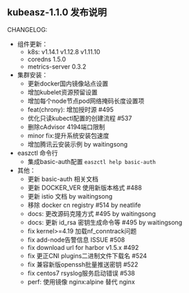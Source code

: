 ## kubeasz-1.1.0 发布说明

CHANGELOG:
- 组件更新：
  - k8s: v1.14.1 v1.12.8 v1.11.10
  - coredns 1.5.0
  - metrics-server 0.3.2
- 集群安装：
  - 更新docker国内镜像站点设置
  - 增加kubelet资源预留设置
  - 增加每个node节点pod网络掩码长度设置项
  - feat(chrony): 增加授时源 #495
  - 优化只读kubectl配置的创建流程 #537
  - 删除cAdvisor 4194端口限制
  - minor fix:提升系统安装包速度
  - 增加腾讯云安装示例 by waitingsong
- easzctl 命令行 
  - 集成basic-auth配置 `easzctl help basic-auth`
- 其他：
  - 更新 basic-auth 相关文档
  - 更新 DOCKER_VER 使用新版本格式 #488
  - 更新 istio 文档 by waitingsong
  - 移除 docker cn registry #514 by neatlife
  - docs: 更改源码克隆方式 #495 by waitingsong
  - docs: 更新 id_rsa 密钥生成命令等 #495 by waitingsong
  - fix kernel>=4.19 加载nf_conntrack问题
  - fix add-node告警信息 ISSUE #508
  - fix download url for harbor v1.5.x #492
  - fix 更正CNI plugins二进制文件下载名 #524
  - fix 兼容新版openssh批量推送密钥 #522
  - fix centos7 rsyslog服务启动错误 #538
  - perf: 使用镜像 nginx:alpine 替代 nginx
